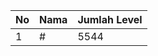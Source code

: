| No | Nama            | Jumlah Level |
|----|-----------------|--------------|
| 1  | #    |    5544        |
